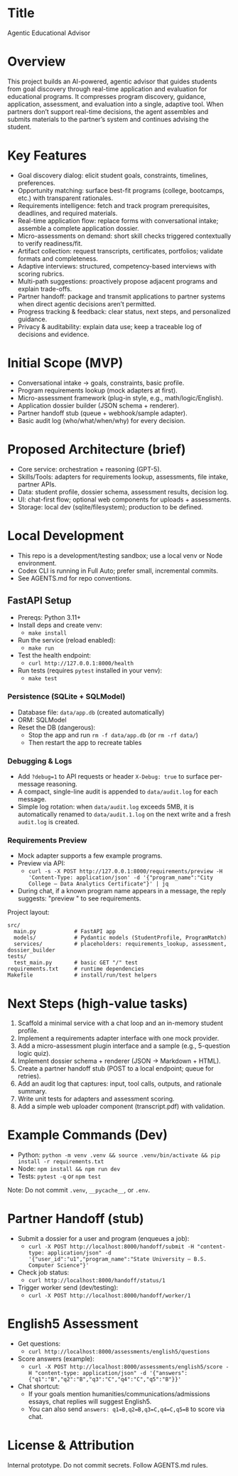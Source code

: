 # Title
Agentic Educational Advisor

# Overview
This project builds an AI-powered, agentic advisor that guides students from goal discovery through real-time application and evaluation for educational programs. It compresses program discovery, guidance, application, assessment, and evaluation into a single, adaptive tool. When partners don’t support real-time decisions, the agent assembles and submits materials to the partner’s system and continues advising the student.

# Key Features
- Goal discovery dialog: elicit student goals, constraints, timelines, preferences.
- Opportunity matching: surface best-fit programs (college, bootcamps, etc.) with transparent rationales.
- Requirements intelligence: fetch and track program prerequisites, deadlines, and required materials.
- Real-time application flow: replace forms with conversational intake; assemble a complete application dossier.
- Micro-assessments on demand: short skill checks triggered contextually to verify readiness/fit.
- Artifact collection: request transcripts, certificates, portfolios; validate formats and completeness.
- Adaptive interviews: structured, competency-based interviews with scoring rubrics.
- Multi-path suggestions: proactively propose adjacent programs and explain trade-offs.
- Partner handoff: package and transmit applications to partner systems when direct agentic decisions aren’t permitted.
- Progress tracking & feedback: clear status, next steps, and personalized guidance.
- Privacy & auditability: explain data use; keep a traceable log of decisions and evidence.

# Initial Scope (MVP)
- Conversational intake → goals, constraints, basic profile.
- Program requirements lookup (mock adapters at first).
- Micro-assessment framework (plug-in style, e.g., math/logic/English).
- Application dossier builder (JSON schema + renderer).
- Partner handoff stub (queue + webhook/sample adapter).
- Basic audit log (who/what/when/why) for every decision.

# Proposed Architecture (brief)
- Core service: orchestration + reasoning (GPT-5).
- Skills/Tools: adapters for requirements lookup, assessments, file intake, partner APIs.
- Data: student profile, dossier schema, assessment results, decision log.
- UI: chat-first flow; optional web components for uploads + assessments.
- Storage: local dev (sqlite/filesystem); production to be defined.

# Local Development
- This repo is a development/testing sandbox; use a local venv or Node environment.
- Codex CLI is running in Full Auto; prefer small, incremental commits.
- See AGENTS.md for repo conventions.

## FastAPI Setup
- Prereqs: Python 3.11+
- Install deps and create venv:
  - `make install`
- Run the service (reload enabled):
  - `make run`
- Test the health endpoint:
  - `curl http://127.0.0.1:8000/health`
- Run tests (requires `pytest` installed in your venv):
  - `make test`

### Persistence (SQLite + SQLModel)
- Database file: `data/app.db` (created automatically)
- ORM: SQLModel
- Reset the DB (dangerous):
  - Stop the app and run `rm -f data/app.db` (or `rm -rf data/`)
  - Then restart the app to recreate tables

### Debugging & Logs
- Add `?debug=1` to API requests or header `X-Debug: true` to surface per-message reasoning.
- A compact, single-line audit is appended to `data/audit.log` for each message.
- Simple log rotation: when `data/audit.log` exceeds 5MB, it is automatically
  renamed to `data/audit.1.log` on the next write and a fresh `audit.log` is
  created.

### Requirements Preview
- Mock adapter supports a few example programs.
- Preview via API:
  - `curl -s -X POST http://127.0.0.1:8000/requirements/preview -H 'Content-Type: application/json' -d '{"program_name":"City College — Data Analytics Certificate"}' | jq`
- During chat, if a known program name appears in a message, the reply suggests: "preview <name>" to see requirements.

Project layout:

```
src/
  main.py            # FastAPI app
  models/            # Pydantic models (StudentProfile, ProgramMatch)
  services/          # placeholders: requirements_lookup, assessment, dossier_builder
tests/
  test_main.py       # basic GET "/" test
requirements.txt     # runtime dependencies
Makefile             # install/run/test helpers
```

# Next Steps (high-value tasks)
1) Scaffold a minimal service with a chat loop and an in-memory student profile.
2) Implement a requirements adapter interface with one mock provider.
3) Add a micro-assessment plugin interface and a sample (e.g., 5-question logic quiz).
4) Implement dossier schema + renderer (JSON → Markdown + HTML).
5) Create a partner handoff stub (POST to a local endpoint; queue for retries).
6) Add an audit log that captures: input, tool calls, outputs, and rationale summary.
7) Write unit tests for adapters and assessment scoring.
8) Add a simple web uploader component (transcript.pdf) with validation.

# Example Commands (Dev)
- Python: `python -m venv .venv && source .venv/bin/activate && pip install -r requirements.txt`
- Node: `npm install && npm run dev`
- Tests: `pytest -q` or `npm test`

Note: Do not commit `.venv`, `__pycache__`, or `.env`.

# Partner Handoff (stub)
- Submit a dossier for a user and program (enqueues a job):
  - `curl -X POST http://localhost:8000/handoff/submit -H "content-type: application/json" -d '{"user_id":"u1","program_name":"State University — B.S. Computer Science"}'`
- Check job status:
  - `curl http://localhost:8000/handoff/status/1`
- Trigger worker send (dev/testing):
  - `curl -X POST http://localhost:8000/handoff/worker/1`

# English5 Assessment
- Get questions:
  - `curl http://localhost:8000/assessments/english5/questions`
- Score answers (example):
  - `curl -X POST http://localhost:8000/assessments/english5/score -H "content-type: application/json" -d '{"answers":{"q1":"B","q2":"B","q3":"C","q4":"C","q5":"B"}}'`
- Chat shortcut:
  - If your goals mention humanities/communications/admissions essays, chat replies will suggest English5.
  - You can also send `answers: q1=B,q2=B,q3=C,q4=C,q5=B` to score via chat.

# License & Attribution
Internal prototype. Do not commit secrets. Follow AGENTS.md rules.
